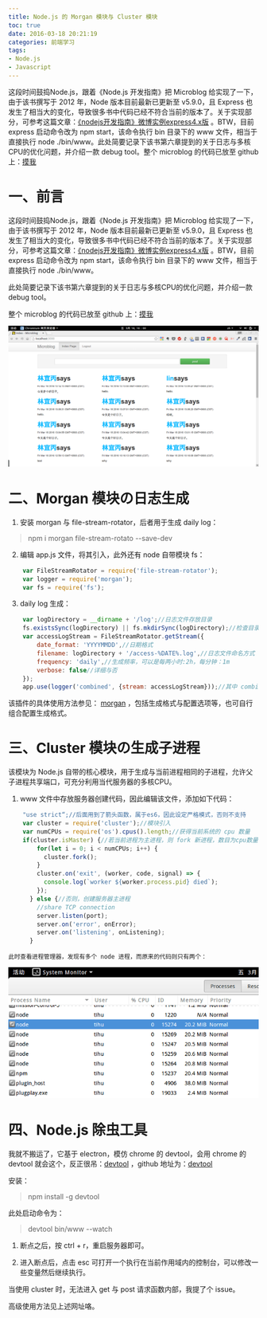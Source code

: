 ```yaml
---
title: Node.js 的 Morgan 模块与 Cluster 模块
toc: true
date: 2016-03-18 20:21:19
categories: 前端学习
tags:
- Node.js
- Javascript
---
```


这段时间鼓捣Node.js，跟着《Node.js 开发指南》把 Microblog 给实现了一下，由于该书撰写于 2012 年，Node 版本目前最新已更新至 v5.9.0，且 Express 也发生了相当大的变化，导致很多书中代码已经不符合当前的版本了。关于实现部分，可参考这篇文章：[《nodejs开发指南》微博实例express4.x版](http://www.cnblogs.com/yuanzm/p/3770986.html) 。BTW，目前 express 启动命令改为 npm start，该命令执行 bin 目录下的 www 文件，相当于直接执行 node ./bin/www。此处简要记录下该书第六章提到的关于日志与多核CPU的优化问题，并介绍一款 debug tool。整个 microblog 的代码已放至 github 上：[摸我](https://github.com/quanru/microblog)

<!-- more -->

# 一、前言

这段时间鼓捣Node.js，跟着《Node.js 开发指南》把 Microblog 给实现了一下，由于该书撰写于 2012 年，Node 版本目前最新已更新至 v5.9.0，且 Express 也发生了相当大的变化，导致很多书中代码已经不符合当前的版本了。关于实现部分，可参考这篇文章：[《nodejs开发指南》微博实例express4.x版](http://www.cnblogs.com/yuanzm/p/3770986.html) 。BTW，目前 express 启动命令改为 npm start，该命令执行 bin 目录下的 www 文件，相当于直接执行 node ./bin/www。

此处简要记录下该书第六章提到的关于日志与多核CPU的优化问题，并介绍一款 debug tool。

整个 microblog 的代码已放至 github 上：[摸我](https://github.com/quanru/microblog)

![ ](/post-img/microblog.png  "microblog")


# 二、Morgan 模块の日志生成

1. 安装 morgan 与 file-stream-rotator，后者用于生成 daily log：
> npm i morgan file-stream-rotato --save-dev

2. 编辑 app.js 文件，将其引入，此外还有 node 自带模块 fs：
```javascript
    var FileStreamRotator = require('file-stream-rotator');
    var logger = require('morgan');
    var fs = require('fs');
```

3. daily log 生成：
```javascript
    var logDirectory = __dirname + '/log';//日志文件存放目录
    fs.existsSync(logDirectory) || fs.mkdirSync(logDirectory);//检查目录是否存在，若不存在则新建
    var accessLogStream = FileStreamRotator.getStream({
        date_format: 'YYYYMMDD',//日期格式
        filename: logDirectory + '/access-%DATE%.log',//日志文件命名方式
        frequency: 'daily',//生成频率，可以是每两小时:2h，每分钟：1m
        verbose: false//详细与否
    });
    app.use(logger('combined', {stream: accessLogStream}));//其中 combined 为生成格式
```

该插件的具体使用方法参见： [morgan](https://www.npmjs.com/package/morgan) ，包括生成格式与配置选项等，也可自行组合配置生成格式。

# 三、Cluster 模块の生成子进程

该模块为 Node.js 自带的核心模块，用于生成与当前进程相同的子进程，允许父子进程共享端口，可充分利用当代服务器的多核CPU。

1. www 文件中存放服务器创建代码，因此编辑该文件，添加如下代码：
```javascript
    "use strict“;//后面用到了箭头函数，属于es6，因此设定严格模式，否则不支持
    var cluster = require('cluster');//模块引入
    var numCPUs = require('os').cpus().length;//获得当前系统的 cpu 数量
    if(cluster.isMaster) {//若当前进程为主进程，则 fork 新进程，数目为cpu数量
        for(let i = 0; i < numCPUs; i++) {
          cluster.fork();
        }
        cluster.on('exit', (worker, code, signal) => {
          console.log(`worker ${worker.process.pid} died`);
        });
      } else {//否则，创建服务器主进程
        //share TCP connection
        server.listen(port);
        server.on('error', onError);
        server.on('listening', onListening);
      }
```
    此时查看进程管理器，发现有多个 node 进程，而原来的代码则只有两个：
![ ](/post-img/node.png  "node 进程个数")

# 四、Node.js 除虫工具

我就不搬运了，它基于 electron，模仿 chrome 的 devtool，会用 chrome 的 devtool 就会这个，反正很吊：[devtool](https://segmentfault.com/a/1190000004509016) ，github 地址为：[devtool](https://github.com/Jam3/devtool)

安装：
> npm install -g devtool

此处启动命令为：
>devtool bin/www --watch

1. 断点之后，按 ctrl + r，重启服务器即可。

2. 进入断点后，点击 esc 可打开一个执行在当前作用域内的控制台，可以修改一些变量然后继续执行。

当使用 cluster 时，无法进入 get 与 post 请求函数内部，我提了个 issue。

高级使用方法见上述网址咯。
